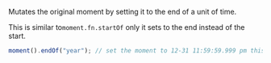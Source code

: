 Mutates the original moment by setting it to the end of a unit of time.

This is similar to`moment.fn.startOf` only it sets to the end instead of the start.

```javascript
moment().endOf("year"); // set the moment to 12-31 11:59:59.999 pm this year
```
